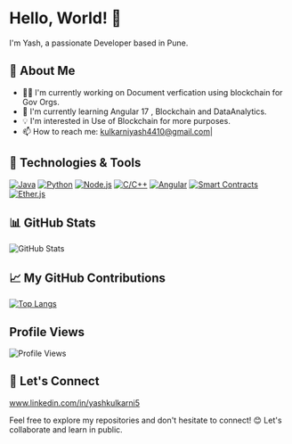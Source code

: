 # Hello, World! 👋

I'm Yash, a passionate Developer based in Pune.

## 🚀 About Me

- 👨‍💻 I'm currently working on Document verfication using blockchain for Gov Orgs.
- 🌱 I'm currently learning Angular 17 , Blockchain and DataAnalytics.
- 💡 I'm interested in Use of Blockchain for more purposes.
- 📫 How to reach me: kulkarniyash4410@gmail.com|


## 🔧 Technologies & Tools

[![Java](https://img.shields.io/badge/Java-007396?style=for-the-badge&logo=java&logoColor=white)](https://www.java.com/)
[![Python](https://img.shields.io/badge/Python-3776AB?style=for-the-badge&logo=python&logoColor=white)](https://www.python.org/)
[![Node.js](https://img.shields.io/badge/Node.js-43853D?style=for-the-badge&logo=node.js&logoColor=white)](https://nodejs.org/)
[![C/C++](https://img.shields.io/badge/C%2FC%2B%2B-00599C?style=for-the-badge&logo=c%2B%2B&logoColor=white)](https://www.cplusplus.com/)
[![Angular](https://img.shields.io/badge/Angular-DD0031?style=for-the-badge&logo=angular&logoColor=white)](https://angular.io/)
[![Smart Contracts](https://img.shields.io/badge/Smart_Contracts-3C3C3D?style=for-the-badge)](https://en.wikipedia.org/wiki/Smart_contract)
[![Ether.js](https://img.shields.io/badge/Ether.js-6655E5?style=for-the-badge&logo=ethereum&logoColor=white)](https://docs.ethers.io/v5/)


## 📊 GitHub Stats

![ GitHub Stats](https://github-readme-stats.vercel.app/api?username=tunedprogrammer&show_icons=true&hide_title=true&count_private=true&hide=prs)

## 📈 My GitHub Contributions

[![Top Langs](https://github-readme-stats.vercel.app/api/top-langs/?username=tunedprogrammer&layout=compact)](https://github.com/tunedprogrammer)


## Profile Views
![Profile Views](https://komarev.com/ghpvc/?username=tunedprogrammer&color=blue)


## 🤝 Let's Connect

www.linkedin.com/in/yashkulkarni5


Feel free to explore my repositories and don't hesitate to connect! 😊
Let's collaborate and learn in public.
